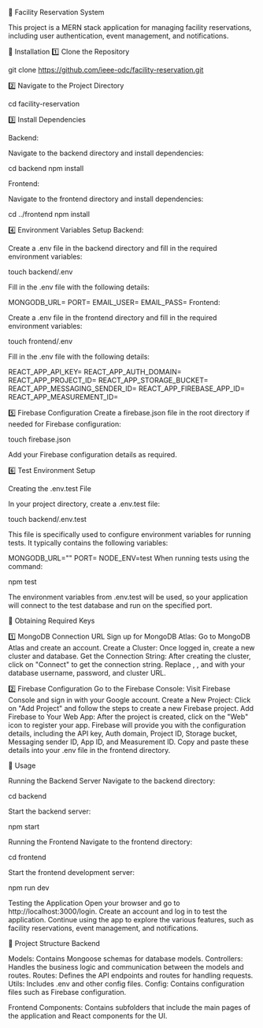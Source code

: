 🚀 Facility Reservation System

This project is a MERN stack application for managing facility reservations, including user authentication, event management, and notifications.

🔧 Installation
1️⃣ Clone the Repository

git clone https://github.com/ieee-odc/facility-reservation.git

2️⃣ Navigate to the Project Directory

cd facility-reservation

3️⃣ Install Dependencies

Backend:

Navigate to the backend directory and install dependencies:

cd backend
npm install

Frontend:

Navigate to the frontend directory and install dependencies:

cd ../frontend
npm install

4️⃣ Environment Variables Setup
Backend:

Create a .env file in the backend directory and fill in the required environment variables:

touch backend/.env

Fill in the .env file with the following details:

MONGODB_URL=<your MongoDB connection URL>
PORT=<the port you want your backend server to run on>
EMAIL_USER=<email address used for sending notifications>
EMAIL_PASS=<email password for the sender>
Frontend:

Create a .env file in the frontend directory and fill in the required environment variables:

touch frontend/.env

Fill in the .env file with the following details:

REACT_APP_API_KEY=<your Firebase API key>
REACT_APP_AUTH_DOMAIN=<your Firebase Auth domain>
REACT_APP_PROJECT_ID=<your Firebase project ID>
REACT_APP_STORAGE_BUCKET=<your Firebase storage bucket>
REACT_APP_MESSAGING_SENDER_ID=<your Firebase messaging sender ID>
REACT_APP_FIREBASE_APP_ID=<your Firebase app ID>
REACT_APP_MEASUREMENT_ID=<your Firebase measurement ID>

5️⃣ Firebase Configuration
Create a firebase.json file in the root directory if needed for Firebase configuration:

touch firebase.json

Add your Firebase configuration details as required.

6️⃣ Test Environment Setup

Creating the .env.test File

In your project directory, create a .env.test file:

touch backend/.env.test

This file is specifically used to configure environment variables for running tests. It typically contains the following variables:

MONGODB_URL="<your test MongoDB connection URL>"
PORT=<a different port to avoid conflicts>
NODE_ENV=test
When running tests using the command:

npm test

The environment variables from .env.test will be used, so your application will connect to the test database and run on the specified port.

🔑 Obtaining Required Keys

1️⃣ MongoDB Connection URL
Sign up for MongoDB Atlas: Go to MongoDB Atlas and create an account.
Create a Cluster: Once logged in, create a new cluster and database.
Get the Connection String: After creating the cluster, click on "Connect" to get the connection string. Replace <username>, <password>, and <your-cluster-url> with your database username, password, and cluster URL.

2️⃣ Firebase Configuration
Go to the Firebase Console: Visit Firebase Console and sign in with your Google account.
Create a New Project: Click on "Add Project" and follow the steps to create a new Firebase project.
Add Firebase to Your Web App: After the project is created, click on the "Web" icon to register your app. Firebase will provide you with the configuration details, including the API key, Auth domain, Project ID, Storage bucket, Messaging sender ID, App ID, and Measurement ID.
Copy and paste these details into your .env file in the frontend directory.

🚀 Usage

Running the Backend Server
Navigate to the backend directory:

cd backend

Start the backend server:

npm start

Running the Frontend
Navigate to the frontend directory:

cd frontend

Start the frontend development server:

npm run dev

Testing the Application
Open your browser and go to http://localhost:3000/login.
Create an account and log in to test the application.
Continue using the app to explore the various features, such as facility reservations, event management, and notifications.

📂 Project Structure
Backend

Models: Contains Mongoose schemas for database models.
Controllers: Handles the business logic and communication between the models and routes.
Routes: Defines the API endpoints and routes for handling requests.
Utils: Includes .env and other config files.
Config: Contains configuration files such as Firebase configuration.

Frontend
Components: Contains subfolders that include the main pages of the application and React components for the UI.
